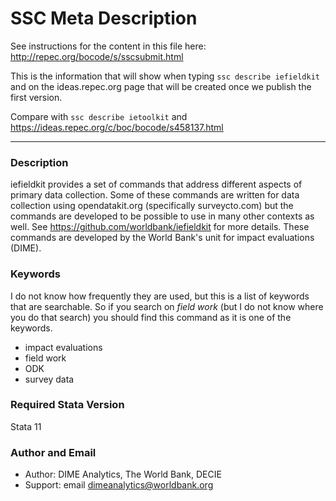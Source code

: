 # SSC Meta Description
See instructions for the content in this file here: http://repec.org/bocode/s/sscsubmit.html

This is the information that will show when typing `ssc describe iefieldkit` and on the ideas.repec.org page that will be created once we publish the first version.

Compare with `ssc describe ietoolkit` and https://ideas.repec.org/c/boc/bocode/s458137.html

***

### Description

iefieldkit provides a set of commands that address different aspects of primary data collection. Some of these commands are written for data collection using opendatakit.org (specifically surveycto.com) but the commands are developed to be possible to use in many other contexts as well. See https://github.com/worldbank/iefieldkit for more details. These commands are developed by the World Bank's unit for impact evaluations (DIME).

### Keywords
I do not know how frequently they are used, but this is a list of keywords that are searchable. So if you search on _field work_ (but I do not know where you do that search) you should find this command as it is one of the keywords.
* impact evaluations
* field work
* ODK
* survey data

### Required Stata Version      
Stata 11

### Author and Email
* Author: DIME Analytics, The World Bank, DECIE
* Support: email  dimeanalytics@worldbank.org
